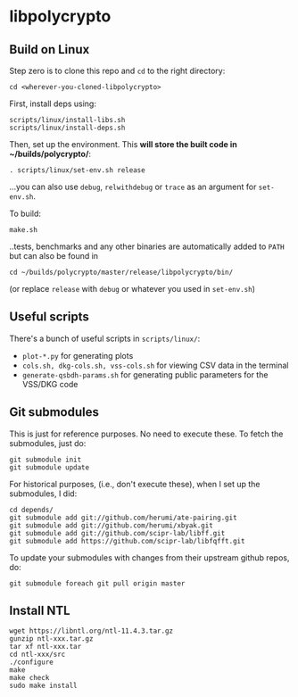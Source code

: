 # libpolycrypto 

## Build on Linux

Step zero is to clone this repo and `cd` to the right directory:

    cd <wherever-you-cloned-libpolycrypto>

First, install deps using:

    scripts/linux/install-libs.sh
    scripts/linux/install-deps.sh

Then, set up the environment. This **will store the built code in ~/builds/polycrypto/**:

    . scripts/linux/set-env.sh release

...you can also use `debug`, `relwithdebug` or `trace` as an argument for `set-env.sh`.

To build:

    make.sh

..tests, benchmarks and any other binaries are automatically added to `PATH` but can also be found in

    cd ~/builds/polycrypto/master/release/libpolycrypto/bin/

(or replace `release` with `debug` or whatever you used in `set-env.sh`)

## Useful scripts

There's a bunch of useful scripts in `scripts/linux/`:

 - `plot-*.py` for generating plots
 - `cols.sh, dkg-cols.sh, vss-cols.sh` for viewing CSV data in the terminal
 - `generate-qsbdh-params.sh` for generating public parameters for the VSS/DKG code

## Git submodules

This is just for reference purposes. 
No need to execute these.
To fetch the submodules, just do:

    git submodule init
    git submodule update

For historical purposes, (i.e., don't execute these), when I set up the submodules, I did:
    
    cd depends/
    git submodule add git://github.com/herumi/ate-pairing.git
    git submodule add git://github.com/herumi/xbyak.git
    git submodule add git://github.com/scipr-lab/libff.git
    git submodule add https://github.com/scipr-lab/libfqfft.git

To update your submodules with changes from their upstream github repos, do:

    git submodule foreach git pull origin master


## Install NTL

```shell
wget https://libntl.org/ntl-11.4.3.tar.gz
gunzip ntl-xxx.tar.gz
tar xf ntl-xxx.tar
cd ntl-xxx/src
./configure 
make
make check
sudo make install
```
